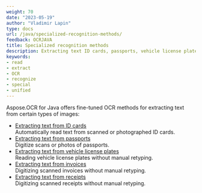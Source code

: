 ```yaml
---
weight: 70
date: "2023-05-19"
author: "Vladimir Lapin"
type: docs
url: /java/specialized-recognition-methods/
feedback: OCRJAVA
title: Specialized recognition methods
description: Extracting text ID cards, passports, vehicle license plates, receipts, and invoices.
keywords:
- read
- extract
- OCR
- recognize
- special
- unified
---
```


Aspose.OCR for Java offers fine-tuned OCR methods for extracting text from certain types of images:

- [Extracting text from ID cards](/ocr/java/recognition/id-card/)  
  Automatically read text from scanned or photographed ID cards.
- [Extracting text from passports](/ocr/java/recognition/passport/)  
  Digitize scans or photos of passports.
- [Extracting text from vehicle license plates](/ocr/java/recognition/car-plate/)  
  Reading vehicle license plates without manual retyping.
- [Extracting text from invoices](/ocr/java/recognition/invoice/)  
  Digitizing scanned invoices without manual retyping.
- [Extracting text from receipts](/ocr/java/recognition/receipt/)  
  Digitizing scanned receipts without manual retyping.
